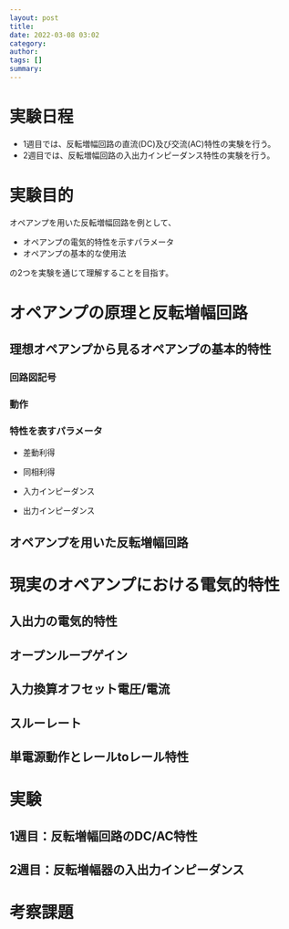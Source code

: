 ```yaml
---
layout: post
title: 
date: 2022-03-08 03:02
category: 
author: 
tags: []
summary: 
---
```


# 実験日程

- 1週目では、反転増幅回路の直流(DC)及び交流(AC)特性の実験を行う。
- 2週目では、反転増幅回路の入出力インピーダンス特性の実験を行う。

# 実験目的

オペアンプを用いた反転増幅回路を例として、

- オペアンプの電気的特性を示すパラメータ
- オペアンプの基本的な使用法

の2つを実験を通じて理解することを目指す。

# オペアンプの原理と反転増幅回路

## 理想オペアンプから見るオペアンプの基本的特性

### 回路図記号

### 動作

### 特性を表すパラメータ

- 差動利得

- 同相利得

- 入力インピーダンス

- 出力インピーダンス


## オペアンプを用いた反転増幅回路


# 現実のオペアンプにおける電気的特性

## 入出力の電気的特性

## オープンループゲイン

## 入力換算オフセット電圧/電流

## スルーレート

## 単電源動作とレールtoレール特性

# 実験

## 1週目：反転増幅回路のDC/AC特性 

## 2週目：反転増幅器の入出力インピーダンス

# 考察課題
